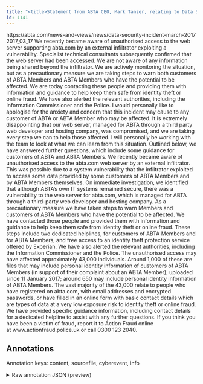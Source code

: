 ```yaml
---
title: "<title>Statement from ABTA CEO, Mark Tanzer, relating to Data Security Incident  - ABTA</title>"
id: 1141
---
```


<title>Statement from ABTA CEO, Mark Tanzer, relating to Data Security Incident  - ABTA</title>
<source> https://abta.com/news-and-views/news/data-security-incident-march-2017 </source>
<date> 2017_03_17 </date>
<text>
We recently became aware of unauthorised access to the web server supporting abta.com by an external infiltrator exploiting a vulnerability.
Specialist technical consultants subsequently confirmed that the web server had been accessed.
We are not aware of any information being shared beyond the infiltrator.
We are actively monitoring the situation, but as a precautionary measure we are taking steps to warn both customers of ABTA Members and ABTA Members who have the potential to be affected.
We are today contacting these people and providing them with information and guidance to help keep them safe from identity theft or online fraud.
We have also alerted the relevant authorities, including the Information Commissioner and the Police.
I would personally like to apologise for the anxiety and concern that this incident may cause to any customer of ABTA or ABTA Member who may be affected.
It is extremely disappointing that our web server, managed for ABTA through a third party web developer and hosting company, was compromised, and we are taking every step we can to help those affected.
I will personally be working with the team to look at what we can learn from this situation.
Outlined below, we have answered further questions, which include some guidance for customers of ABTA and ABTA Members.
We recently became aware of unauthorised access to the abta.com web server by an external infiltrator.
This was possible due to a system vulnerability that the infiltrator exploited to access some data provided by some customers of ABTA Members and by ABTA Members themselves.
On immediate investigation, we identified that although ABTA’s own IT systems remained secure, there was a vulnerability to the web server for abta.com, which is managed for ABTA through a third-party web developer and hosting company.
As a precautionary measure we have taken steps to warn Members and customers of ABTA Members who have the potential to be affected.
We have contacted those people and provided them with information and guidance to help keep them safe from identity theft or online fraud.
These steps include two dedicated helplines, for customers of ABTA Members and for ABTA Members, and free access to an identity theft protection service offered by Experian.
We have also alerted the relevant authorities, including the Information Commissioner and the Police.
The unauthorised access may have affected approximately 43,000 individuals.
Around 1,000 of these are files that may include personal identity information of customers of ABTA Members (in support of their complaint about an ABTA Member), uploaded since 11 January 2017; around 650 may include personal identity information of ABTA Members.
The vast majority of the 43,000 relate to people who have registered on abta.com, with email addresses and encrypted passwords, or have filled in an online form with basic contact details which are types of data at a very low exposure risk to identity theft or online fraud.
We have provided specific guidance information, including contact details for a dedicated helpline to assist with any further questions.
If you think you have been a victim of fraud, report it to Action Fraud online at www.actionfraud.police.uk or call 0300 123 2040.
</text>



## Annotations

Annotation keys: content, sourcefile, cyberevent, info

<details>
<summary>Raw annotation JSON (preview)</summary>

```json
{
  "content": "We recently became aware of unauthorised access to the web server supporting abta.com by an external infiltrator exploiting a vulnerability. Specialist technical consultants subsequently confirmed that the web server had been accessed. We are not aware of any information being shared beyond the infiltrator. We are actively monitoring the situation, but as a precautionary measure we are taking steps to warn both customers of ABTA Members and ABTA Members who have the potential to be affected. We are today contacting these people and providing them with information and guidance to help keep them safe from identity theft or online fraud. We have also alerted the relevant authorities, including the Information Commissioner and the Police. I would personally like to apologise for the anxiety and concern that this incident may cause to any customer of ABTA or ABTA Member who may be affected. It is extremely disappointing that our web server, managed for ABTA through a third party web developer and hosting company, was compromised, and we are taking every step we can to help those affected. I will personally be working with the team to look at what we can learn from this situation. Outlined below, we have answered further questions, which include some guidance for customers of ABTA and ABTA Members. We recently became aware of unauthorised access to the abta.com web server by an external infiltrator. This was possible due to a system vulnerability that the infiltrator exploited to access some data provided by some customers of ABTA Members and by ABTA Members themselves. On immediate investigation, we identified that although ABTA\u2019s own IT systems remained secure, there was a vulnerability to the web server for abta.com, which is managed for ABTA through a third-party web developer and hosting company. As a precautionary measure we have taken steps to warn Members and customers of ABTA Members who have the potential to be affected. We have contacted those people and provided them with information and guidance to help keep them safe from identity theft or online fraud. These steps include two dedicated helplines, for customers of ABTA Members and for ABTA Members, and free access to an identity theft protection service offered by Experian. We have also alerted the relevant authorities, including the Information Commissioner and the Police. The unauthorised access may have affected approximately 43,000 individuals. Around 1,000 of these are files that may include personal identity information of customers of ABTA Members (in support of their complaint about an ABTA Member), uploaded since 11\u00a0January 2017; around 650 may include personal identity information of ABTA Members. The vast majority of the 43,000 relate to people who have registered on abta.com, with email addresses and encrypted passwords, or have filled in an online form with basic contact details which are types of data at a very low exposure risk to identity theft or online fraud. We have provided specific guidance information, including contact details for a dedicated helpline to assist with any further questions. If you think you have been a victim of fraud, report it to Action Fraud online at\u00a0www.actionfraud.police.uk\u00a0or call\u00a00300 123 2040.",
  "sourcefile": "1141.txt",
  "cyberevent": {
    "hopper": [
      {
        "index": 0,
        "relation": "Same",
        "events": [
          {
            "index": "E2",
            "type": "Attack",
            "realis": "Actual",
            "nugget": {
              "startOffset": 272,
              "index": "T4",
              "endOffset": 284,
              "text": "being shared"
            },
            "argument": [
              {
                "index": "T3",
                "text": "information",
                "endOffset": 271,
                "role": {
                  "type": "Compromised-Data"
                },
                "startOffset": 260,
                "t
```
</details>
